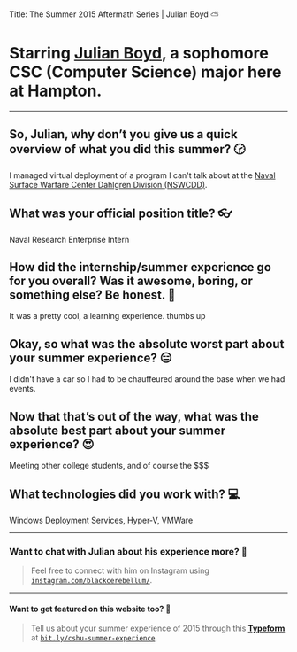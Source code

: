 Title: The Summer 2015 Aftermath Series | Julian Boyd ⛅️


# Starring <a href="https://instagram.com/blackcerebellum/" target="_blank" title="Instagram - Julian Boyd">Julian Boyd</a>, a sophomore CSC (Computer Science) major here at Hampton.

* * *

## So, Julian, why don’t you give us a quick overview of what you did this summer? 🕝

I managed virtual deployment of a program I can't talk about at the <a href="http://nreip.asee.org/" target="_blank" title="Naval Internship">Naval Surface Warfare Center Dahlgren Division (NSWCDD)</a>.

## What was your official position title? 👓

Naval Research Enterprise Intern

## How did the internship/summer experience go for you overall? Was it awesome, boring, or something else? Be honest. 💭

It was a pretty cool, a learning experience. thumbs up

## Okay, so what was the absolute worst part about your summer experience? 😑

I didn't have a car so I had to be chauffeured around the base when we had events.

## Now that that’s out of the way, what was the absolute best part about your summer experience? 😍

Meeting other college students, and of course the $$$

## **What technologies did you work with?** 💻

Windows Deployment Services, Hyper-V, VMWare

* * *

### Want to chat with Julian about his experience more? 📲

> Feel free to connect with him on Instagram using <a href="https://instagram.com/blackcerebellum/" target="_blank" title="Instagram - Julian Boyd">`instagram.com/blackcerebellum/`</a>.

* * *

#### Want to get featured on this website too? 📝

> Tell us about your summer experience of 2015 through this <a href="http://bit.ly/cshu-summer-experience" target="_blank" title="Typeform - Summer 2015 Experience">**Typeform**</a> at <a href="http://bit.ly/cshu-summer-experience" target="_blank" title="Typeform - Summer 2015 Experience Link">`bit.ly/cshu-summer-experience`</a>.
